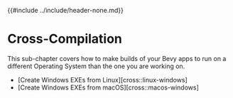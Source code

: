 {{#include ../include/header-none.md}}

# Cross-Compilation

This sub-chapter covers how to make builds of your Bevy apps to run on a
different Operating System than the one you are working on.

 - [Create Windows EXEs from Linux][cross::linux-windows]
 - [Create Windows EXEs from macOS][cross::macos-windows]
